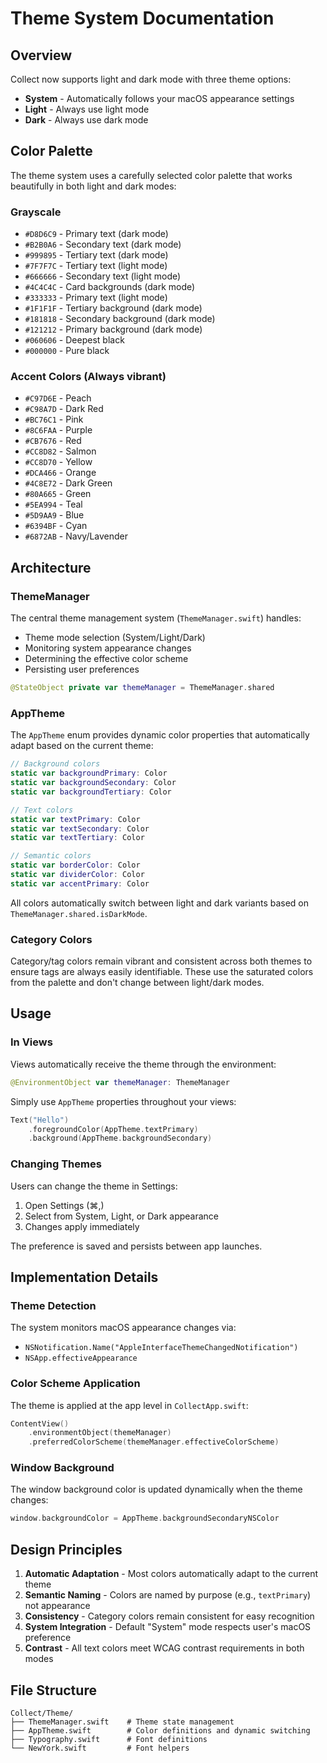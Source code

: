 # Theme System Documentation

## Overview

Collect now supports light and dark mode with three theme options:
- **System** - Automatically follows your macOS appearance settings
- **Light** - Always use light mode
- **Dark** - Always use dark mode

## Color Palette

The theme system uses a carefully selected color palette that works beautifully in both light and dark modes:

### Grayscale
- `#D8D6C9` - Primary text (dark mode)
- `#B2B0A6` - Secondary text (dark mode)
- `#999895` - Tertiary text (dark mode)
- `#7F7F7C` - Tertiary text (light mode)
- `#666666` - Secondary text (light mode)
- `#4C4C4C` - Card backgrounds (dark mode)
- `#333333` - Primary text (light mode)
- `#1F1F1F` - Tertiary background (dark mode)
- `#181818` - Secondary background (dark mode)
- `#121212` - Primary background (dark mode)
- `#060606` - Deepest black
- `#000000` - Pure black

### Accent Colors (Always vibrant)
- `#C97D6E` - Peach
- `#C98A7D` - Dark Red
- `#BC76C1` - Pink
- `#8C6FAA` - Purple
- `#CB7676` - Red
- `#CC8D82` - Salmon
- `#CC8D70` - Yellow
- `#DCA466` - Orange
- `#4C8E72` - Dark Green
- `#80A665` - Green
- `#5EA994` - Teal
- `#5D9AA9` - Blue
- `#6394BF` - Cyan
- `#6872AB` - Navy/Lavender

## Architecture

### ThemeManager
The central theme management system (`ThemeManager.swift`) handles:
- Theme mode selection (System/Light/Dark)
- Monitoring system appearance changes
- Determining the effective color scheme
- Persisting user preferences

```swift
@StateObject private var themeManager = ThemeManager.shared
```

### AppTheme
The `AppTheme` enum provides dynamic color properties that automatically adapt based on the current theme:

```swift
// Background colors
static var backgroundPrimary: Color
static var backgroundSecondary: Color
static var backgroundTertiary: Color

// Text colors
static var textPrimary: Color
static var textSecondary: Color
static var textTertiary: Color

// Semantic colors
static var borderColor: Color
static var dividerColor: Color
static var accentPrimary: Color
```

All colors automatically switch between light and dark variants based on `ThemeManager.shared.isDarkMode`.

### Category Colors
Category/tag colors remain vibrant and consistent across both themes to ensure tags are always easily identifiable. These use the saturated colors from the palette and don't change between light/dark modes.

## Usage

### In Views
Views automatically receive the theme through the environment:

```swift
@EnvironmentObject var themeManager: ThemeManager
```

Simply use `AppTheme` properties throughout your views:

```swift
Text("Hello")
    .foregroundColor(AppTheme.textPrimary)
    .background(AppTheme.backgroundSecondary)
```

### Changing Themes
Users can change the theme in Settings:

1. Open Settings (⌘,)
2. Select from System, Light, or Dark appearance
3. Changes apply immediately

The preference is saved and persists between app launches.

## Implementation Details

### Theme Detection
The system monitors macOS appearance changes via:
- `NSNotification.Name("AppleInterfaceThemeChangedNotification")`
- `NSApp.effectiveAppearance`

### Color Scheme Application
The theme is applied at the app level in `CollectApp.swift`:

```swift
ContentView()
    .environmentObject(themeManager)
    .preferredColorScheme(themeManager.effectiveColorScheme)
```

### Window Background
The window background color is updated dynamically when the theme changes:

```swift
window.backgroundColor = AppTheme.backgroundSecondaryNSColor
```

## Design Principles

1. **Automatic Adaptation** - Most colors automatically adapt to the current theme
2. **Semantic Naming** - Colors are named by purpose (e.g., `textPrimary`) not appearance
3. **Consistency** - Category colors remain consistent for easy recognition
4. **System Integration** - Default "System" mode respects user's macOS preference
5. **Contrast** - All text colors meet WCAG contrast requirements in both modes

## File Structure

```
Collect/Theme/
├── ThemeManager.swift    # Theme state management
├── AppTheme.swift        # Color definitions and dynamic switching
├── Typography.swift      # Font definitions
└── NewYork.swift         # Font helpers
```
